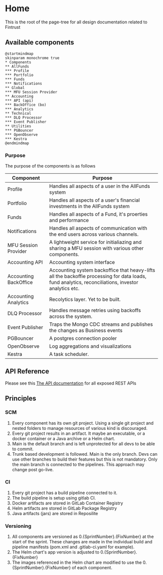 # Home
This is the root of the page-tree for all design documentation related to Fintrust

## Available components

```kroki-plantuml
@startmindmap
skinparam monochrome true
* Components
** AllFunds
*** Profile
*** Portfolio
*** Funds
*** Notifications
** Global
*** MFU Session Provider
** Accounting
*** API (api)
*** BackOffice (bo)
*** Analytics
** Technical
*** DLQ Processor
*** Event Publisher
** Utilities
*** PGBouncer
*** OpenObserve
*** Kestra
@endmindmap
```

### Purpose

The purpose of the components is as follows

Component            | Purpose
---------------------|-------
Profile              | Handles all aspects of a user in the AllFunds system
Portfolio            | Handles all aspects of a user's financial investments in the AllFunds system
Funds                | Handles all aspects of a Fund, it's proerties and performance
Notifications        | Handles all aspects of communication with the end users across various channels.
MFU Session Provider | A lightweight service for initialiazing and sharing a MFU session with various other components.
Accounting API       | Accounting system interface
Accounting BackOffice| Accounting system backoffice that heavy-lifts all the backoffie processing for data loads, fund analytics, reconciliations, investor analytics etc.
Accounting Analytics | Recolytics layer. Yet to be built.
DLQ Processor        | Handles message retries using backoffs across the system.
Event Publisher      | Traps the Mongo CDC streams and publishes the changes as Business events 
PGBouncer            | A postgres connection pooler
OpenObserve          | Log aggregations and visualizations
Kestra               | A task scheduler.

## API Reference

Please see this [The API documentation](https://fintrust-dev.techwave.net/swagger-ui) for all exposed REST APIs

## Principles

### SCM

 1. Every component has its own git project. Using a single git project and nested folders to manage resources of various kind is discouraged.
 2. Every git project results in an artifact. It maybe an executable, or a docker container or a Java archive or a Helm chart.
 3. Main is the default branch and is left unprotected for all devs to be able to commit.
 4. Trunk based development is followed. Main is the only branch. Devs can use other branches to build their features but this is not mandatory. Only the main branch is connected to the pipelines. This approach may change post go-live.
 
### CI

 1. Every git project has a build pipeline connected to it. 
 2. The build pipeline is setup using gitlab CI.
 3. Docker artifacts are stored in GitLab Container Registry
 4. Helm artifacts are stored in GitLab Package Registry
 5. Java artifacts (jars) are stored in Reposilite

### Versioning
 1. All components are versioned as 0.{SprintNumber}.{FixNumber} at the start of the sprint. These changes are made in the individual build and pipeline manifests (pom.xml and .gitlab-ci.yaml for example).
 2. The Helm chart's app version is adjusted to 0.{SprintNumber}.{FixNumber}
 3. The images referenced in the Helm chart are modified to use the 0.{SprintNumber}.{FixNumber} of each component.

 